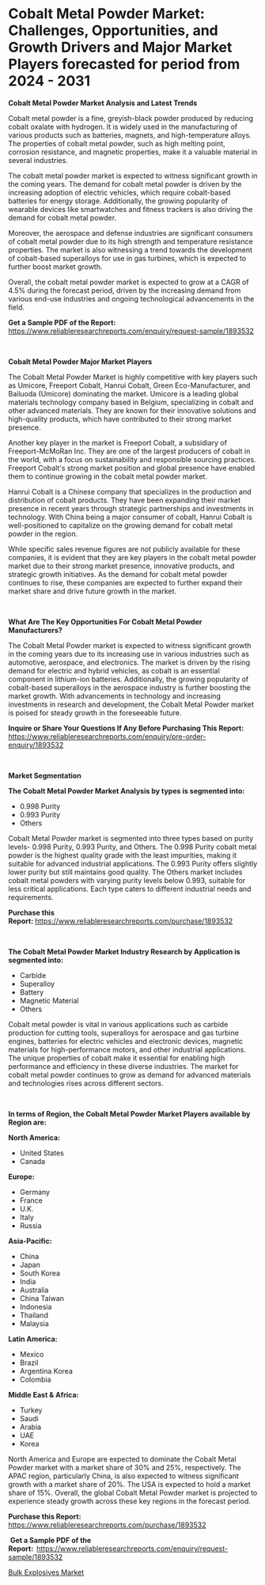 <p><h1>Cobalt Metal Powder Market: Challenges, Opportunities, and Growth Drivers and Major Market Players forecasted for period from 2024 - 2031</h1></p><p><strong>Cobalt Metal Powder Market Analysis and Latest Trends</strong></p>
<p><p>Cobalt metal powder is a fine, greyish-black powder produced by reducing cobalt oxalate with hydrogen. It is widely used in the manufacturing of various products such as batteries, magnets, and high-temperature alloys. The properties of cobalt metal powder, such as high melting point, corrosion resistance, and magnetic properties, make it a valuable material in several industries.</p><p>The cobalt metal powder market is expected to witness significant growth in the coming years. The demand for cobalt metal powder is driven by the increasing adoption of electric vehicles, which require cobalt-based batteries for energy storage. Additionally, the growing popularity of wearable devices like smartwatches and fitness trackers is also driving the demand for cobalt metal powder.</p><p>Moreover, the aerospace and defense industries are significant consumers of cobalt metal powder due to its high strength and temperature resistance properties. The market is also witnessing a trend towards the development of cobalt-based superalloys for use in gas turbines, which is expected to further boost market growth.</p><p>Overall, the cobalt metal powder market is expected to grow at a CAGR of 4.5% during the forecast period, driven by the increasing demand from various end-use industries and ongoing technological advancements in the field.</p></p>
<p><strong>Get a Sample PDF of the Report:&nbsp;</strong> <a href="https://www.reliableresearchreports.com/enquiry/request-sample/1893532">https://www.reliableresearchreports.com/enquiry/request-sample/1893532</a></p>
<p>&nbsp;</p>
<p><strong>Cobalt Metal Powder Major Market Players</strong></p>
<p><p>The Cobalt Metal Powder Market is highly competitive with key players such as Umicore, Freeport Cobalt, Hanrui Cobalt, Green Eco-Manufacturer, and Bailuoda (Umicore) dominating the market. Umicore is a leading global materials technology company based in Belgium, specializing in cobalt and other advanced materials. They are known for their innovative solutions and high-quality products, which have contributed to their strong market presence.</p><p>Another key player in the market is Freeport Cobalt, a subsidiary of Freeport-McMoRan Inc. They are one of the largest producers of cobalt in the world, with a focus on sustainability and responsible sourcing practices. Freeport Cobalt's strong market position and global presence have enabled them to continue growing in the cobalt metal powder market.</p><p>Hanrui Cobalt is a Chinese company that specializes in the production and distribution of cobalt products. They have been expanding their market presence in recent years through strategic partnerships and investments in technology. With China being a major consumer of cobalt, Hanrui Cobalt is well-positioned to capitalize on the growing demand for cobalt metal powder in the region.</p><p>While specific sales revenue figures are not publicly available for these companies, it is evident that they are key players in the cobalt metal powder market due to their strong market presence, innovative products, and strategic growth initiatives. As the demand for cobalt metal powder continues to rise, these companies are expected to further expand their market share and drive future growth in the market.</p></p>
<p>&nbsp;</p>
<p><strong>What Are The Key Opportunities For Cobalt Metal Powder Manufacturers?</strong></p>
<p><p>The Cobalt Metal Powder market is expected to witness significant growth in the coming years due to its increasing use in various industries such as automotive, aerospace, and electronics. The market is driven by the rising demand for electric and hybrid vehicles, as cobalt is an essential component in lithium-ion batteries. Additionally, the growing popularity of cobalt-based superalloys in the aerospace industry is further boosting the market growth. With advancements in technology and increasing investments in research and development, the Cobalt Metal Powder market is poised for steady growth in the foreseeable future.</p></p>
<p><strong>Inquire or Share Your Questions If Any Before Purchasing This Report:</strong> <a href="https://www.reliableresearchreports.com/enquiry/pre-order-enquiry/1893532">https://www.reliableresearchreports.com/enquiry/pre-order-enquiry/1893532</a></p>
<p>&nbsp;</p>
<p><strong>Market Segmentation</strong></p>
<p><strong>The Cobalt Metal Powder Market Analysis by types is segmented into:</strong></p>
<p><ul><li>0.998 Purity</li><li>0.993 Purity</li><li>Others</li></ul></p>
<p><p>Cobalt Metal Powder market is segmented into three types based on purity levels- 0.998 Purity, 0.993 Purity, and Others. The 0.998 Purity cobalt metal powder is the highest quality grade with the least impurities, making it suitable for advanced industrial applications. The 0.993 Purity offers slightly lower purity but still maintains good quality. The Others market includes cobalt metal powders with varying purity levels below 0.993, suitable for less critical applications. Each type caters to different industrial needs and requirements.</p></p>
<p><strong>Purchase this Report:&nbsp;</strong><a href="https://www.reliableresearchreports.com/purchase/1893532">https://www.reliableresearchreports.com/purchase/1893532</a></p>
<p>&nbsp;</p>
<p><strong>The Cobalt Metal Powder Market Industry Research by Application is segmented into:</strong></p>
<p><ul><li>Carbide</li><li>Superalloy</li><li>Battery</li><li>Magnetic Material</li><li>Others</li></ul></p>
<p><p>Cobalt metal powder is vital in various applications such as carbide production for cutting tools, superalloys for aerospace and gas turbine engines, batteries for electric vehicles and electronic devices, magnetic materials for high-performance motors, and other industrial applications. The unique properties of cobalt make it essential for enabling high performance and efficiency in these diverse industries. The market for cobalt metal powder continues to grow as demand for advanced materials and technologies rises across different sectors.</p></p>
<p>&nbsp;</p>
<p><strong>In terms of Region, the Cobalt Metal Powder Market Players available by Region are:</strong></p>
<p>
    <p> <strong> North America: </strong>
        <ul>
            <li>United States</li>
            <li>Canada</li>
        </ul>
        </p> 
    <p> <strong> Europe: </strong>
        <ul>
            <li>Germany</li>
            <li>France</li>
            <li>U.K.</li>
            <li>Italy</li>
            <li>Russia</li>
        </ul>
        </p> 
    <p> <strong> Asia-Pacific: </strong>
        <ul>
            <li>China</li>
            <li>Japan</li>
            <li>South Korea</li>
            <li>India</li>
            <li>Australia</li>
            <li>China Taiwan</li>
            <li>Indonesia</li>
            <li>Thailand</li>
            <li>Malaysia</li>
        </ul>
        </p> 
    <p> <strong> Latin America: </strong>
        <ul>
            <li>Mexico</li>
            <li>Brazil</li>
            <li>Argentina Korea</li>
            <li>Colombia</li>
        </ul>
        </p> 
    <p> <strong> Middle East & Africa: </strong>
        <ul>
            <li>Turkey</li>
            <li>Saudi</li>
            <li>Arabia</li>
            <li>UAE</li>
            <li>Korea</li>
        </ul>
    </p>
    </p>
<p><p>North America and Europe are expected to dominate the Cobalt Metal Powder market with a market share of 30% and 25%, respectively. The APAC region, particularly China, is also expected to witness significant growth with a market share of 20%. The USA is expected to hold a market share of 15%. Overall, the global Cobalt Metal Powder market is projected to experience steady growth across these key regions in the forecast period.</p></p>
<p><strong>Purchase this Report: </strong><a href="https://www.reliableresearchreports.com/purchase/1893532">https://www.reliableresearchreports.com/purchase/1893532</a></p>
<p>&nbsp;<strong>Get a Sample PDF of the Report:&nbsp;&nbsp;</strong><a href="https://www.reliableresearchreports.com/enquiry/request-sample/1893532">https://www.reliableresearchreports.com/enquiry/request-sample/1893532</a></p>
<p><strong></strong></p>
<p><p><a href="https://meowing-canidae-761.notion.site/Bulk-Explosives-Market-Size-Growing-and-Forecasted-for-period-from-2024-2031-and-provides-complete-da6ba69790324460ab16785ddddf81b1">Bulk Explosives Market</a></p></p>